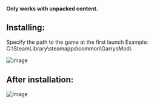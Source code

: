 #### Only works with unpacked content.

## Installing:

Specify the path to the game at the first launch
Example: C:\SteamLibrary\steamapps\common\GarrysMod\

![image](https://user-images.githubusercontent.com/83248241/166804435-d9228909-3c94-4f4e-a344-1dfb9560e0b3.png)

## After installation:
![image](https://user-images.githubusercontent.com/83248241/166803337-c7ca21c5-8b24-4dde-8bab-41832cdbf5af.png)
